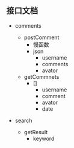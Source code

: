 ## 接口文档

- comments
  - postComment
    - 慢函数
    - json
      - username
      - comments
      - avator
  - getCommnets
    - []
      - username
      - comment
      - avator
      - date

- search
  - getResult
    - keyword